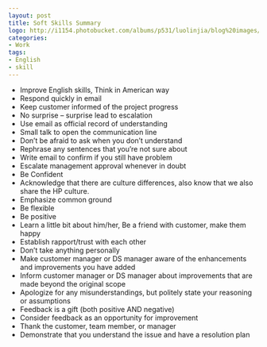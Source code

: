 ```yaml
---
layout: post
title: Soft Skills Summary
logo: http://i1154.photobucket.com/albums/p531/luolinjia/blog%20images/skill_zps0632da1e.jpg
categories:
- Work
tags:
- English
- skill
---
```


- Improve English skills, Think in American way
- Respond quickly in email
- Keep customer informed of the project progress
- No surprise – surprise lead to escalation 
- Use email as official record of understanding
- Small talk to open the communication line
- Don’t be afraid to ask when you don’t understand
- Rephrase any sentences that you’re not sure about
- Write email to confirm if you still have problem
- Escalate management approval whenever in doubt
- Be Confident
- Acknowledge that there are culture differences, also know that we also share the HP culture.
- Emphasize common ground
- Be flexible
- Be positive
- Learn a little bit about him/her, Be a friend with customer, make them happy
- Establish rapport/trust with each other
- Don’t take anything personally
- Make customer manager or DS manager aware of the enhancements and improvements you have added
- Inform customer manager or DS manager about improvements that are made beyond the original scope
- Apologize for any misunderstandings, but politely state your reasoning or assumptions
- Feedback is a gift (both positive AND negative)
- Consider feedback as an opportunity for improvement
- Thank the customer, team member, or manager
- Demonstrate that you understand the issue and have a resolution plan
